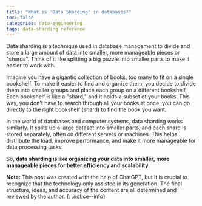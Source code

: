 ```yaml
---
title: "What is 'Data Sharding' in databases?"
toc: false
categories: data-engineering
tags: data-sharding reference
---
```


Data sharding is a technique used in database management to divide and store a large amount of data into smaller, more manageable pieces or "shards". Think of it like splitting a big puzzle into smaller parts to make it easier to work with.

Imagine you have a gigantic collection of books, too many to fit on a single bookshelf. To make it easier to find and organize them, you decide to divide them into smaller groups and place each group on a different bookshelf. Each bookshelf is like a "shard," and it holds a subset of your books. This way, you don't have to search through all your books at once; you can go directly to the right bookshelf (shard) to find the book you want.

In the world of databases and computer systems, data sharding works similarly. It splits up a large dataset into smaller parts, and each shard is stored separately, often on different servers or machines. This helps distribute the load, improve performance, and make it more manageable for data processing tasks.

So, **data sharding is like organizing your data into smaller, more manageable pieces for better efficiency and scalability.**

**Note:** This post was created with the help of ChatGPT, but it is crucial to recognize that the technology only assisted in its generation. The final structure, ideas, and accuracy of the content are all determined and reviewed by the author.
{: .notice--info}
